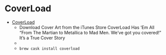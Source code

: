 # CoverLoad
- [CoverLoad](https://coverloadapp.com/)
  -  Download Cover Art from the iTunes Store CoverLoad Has ‘Em All “From The Martian to Metallica to Mad Men. We’ve got you covered!” It’s a True Cover Story
  - 
  - `brew cask install coverload`
